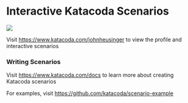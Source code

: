 # Interactive Katacoda Scenarios

[![](http://shields.katacoda.com/katacoda/johnheusinger/count.svg)](https://www.katacoda.com/johnheusinger "Get your profile on Katacoda.com")

Visit https://www.katacoda.com/johnheusinger to view the profile and interactive scenarios

### Writing Scenarios
Visit https://www.katacoda.com/docs to learn more about creating Katacoda scenarios

For examples, visit https://github.com/katacoda/scenario-example

